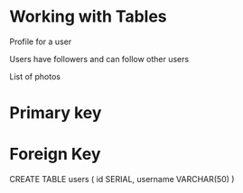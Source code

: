 # Working with Tables

Profile for a user

Users have followers and can follow other users

List of photos

# Primary key

# Foreign Key

CREATE TABLE users (
    id SERIAL,
    username VARCHAR(50)
)